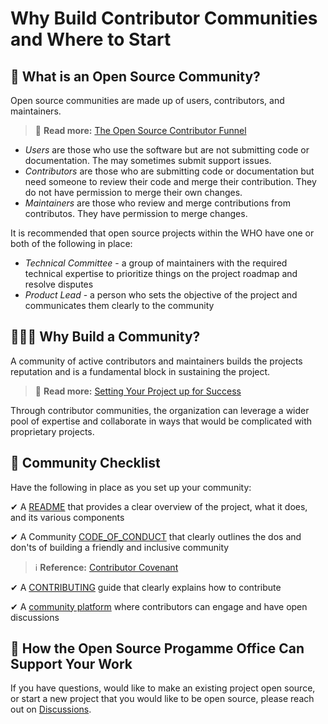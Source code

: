 # Why Build Contributor Communities and Where to Start

## 🤔 What is an Open Source Community?

Open source communities are made up of users, contributors, and maintainers. 

> 📖 **Read more:** [The Open Source Contributor Funnel](https://mikemcquaid.com/the-open-source-contributor-funnel-why-people-dont-contribute-to-your-open-source-project/)

- *Users* are those who use the software but are not submitting code or documentation. The may sometimes submit support issues.
-  *Contributors* are those who are submitting code or documentation but need someone to review their code and merge their contribution. They do not have permission to merge their own changes.
-  *Maintainers* are those who review and merge contributions from contributos. They have permission to merge changes.

It is recommended that open source projects within the WHO have one or both of the following in place:

- *Technical Committee* - a group of maintainers with the required technical expertise to prioritize things on the project roadmap and resolve disputes
- *Product Lead* - a person who sets the objective of the project and communicates them clearly to the community 

## 🤷🏽‍♀️ Why Build a Community?

A community of active contributors and maintainers builds the projects reputation and is a fundamental block in sustaining the project.

> 📖 **Read more:** [Setting Your Project up for Success](https://opensource.guide/building-community/#setting-your-project-up-for-success)

Through contributor communities, the organization can leverage a wider pool of expertise and collaborate in ways that would be complicated with proprietary projects.

## 📃 Community Checklist

Have the following in place as you set up your community:

✔ A [README](sample_readme.md) that provides a clear overview of the project, what it does, and its various components

✔ A Community [CODE_OF_CONDUCT](../../CODE_OF_CONDUCT.md) that clearly outlines the dos and don'ts of building a friendly and inclusive community

> ℹ **Reference:** [Contributor Covenant](https://www.contributor-covenant.org/)

✔ A [CONTRIBUTING](developing_contribution_guide.md) guide that clearly explains how to contribute

✔ A [community platform](community_engagement.md) where contributors can engage and have open discussions

## 💬 How the Open Source Progamme Office Can Support Your Work

If you have questions, would like to make an existing project open source, or start a new project that you would like to be open source, please reach out on [Discussions](https://github.com/WorldHealthOrganization/open-source-communication-channel/discussions).